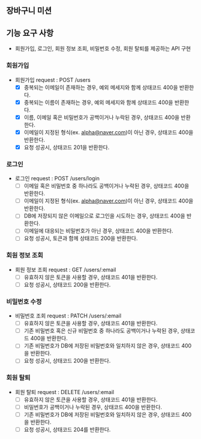 ## 장바구니 미션

## 기능 요구 사항

- 회원가입, 로그인, 회원 정보 조회, 비밀번호 수정, 회원 탈퇴를 제공하는 API 구현

### 회원가입

- 회원가입 request : POST /users
    - [x] 중복되는 이메일이 존재하는 경우, 예외 메세지와 함께 상태코드 400을 반환한다.
    - [x] 중복되는 이름이 존재하는 경우, 예외 메세지와 함께 상태코드 400을 반환한다.
    - [x] 이름, 이메일 혹은 비밀번호가 공백이거나 누락된 경우, 상태코드 400을 반환한다.
    - [x] 이메일이 지정된 형식(ex. alpha@naver.com)이 아닌 경우, 상태코드 400을 반환한다.
    - [x] 요청 성공시, 상태코드 201을 반환한다.

### 로그인

- 로그인 request : POST /users/login
    - [ ] 이메일 혹은 비밀번호 중 하나라도 공백이거나 누락된 경우, 상태코드 400을 반환한다.
    - [ ] 이메일이 지정된 형식(ex. alpha@naver.com)이 아닌 경우, 상태코드 400을 반환한다.
    - [ ] DB에 저장되지 않은 이메일으로 로그인을 시도하는 경우, 상태코드 400을 반환한다.
    - [ ] 이메일에 대응되는 비밀번호가 아닌 경우, 상태코드 400을 반환한다.
    - [ ] 요청 성공시, 토큰과 함께 상태코드 200을 반환한다.

### 회원 정보 조회

- 회원 정보 조회 request : GET /users/:email
    - [ ] 유효하지 않은 토큰을 사용할 경우, 상태코드 401을 반환한다.
    - [ ] 요청 성공시, 상태코드 200을 반환한다.

### 비밀번호 수정

- 비밀번호 조회 request : PATCH /users/:email
    - [ ] 유효하지 않은 토큰을 사용할 경우, 상태코드 401을 반환한다.
    - [ ] 기존 비밀번호 혹은 신규 비밀번호 중 하나라도 공백이거나 누락된 경우, 상태코드 400을 반환한다.
    - [ ] 기존 비밀번호가 DB에 저장된 비밀번호와 일치하지 않은 경우, 상태코드 400을 반환한다.
    - [ ] 요청 성공시, 상태코드 200을 반환한다.

### 회원 탈퇴

- 회원 탈퇴 request : DELETE /users/:email
    - [ ] 유효하지 않은 토큰을 사용할 경우, 상태코드 401을 반환한다.
    - [ ] 비밀번호가 공백이거나 누락된 경우, 상태코드 400을 반환한다.
    - [ ] 기존 비밀번호가 DB에 저장된 비밀번호와 일치하지 않은 경우, 상태코드 400을 반환한다.
    - [ ] 요청 성공시, 상태코드 204를 반환한다.